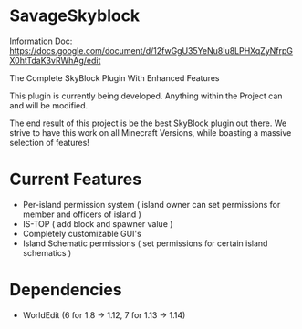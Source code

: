 # SavageSkyblock #

Information Doc: https://docs.google.com/document/d/12fwGgU35YeNu8Iu8LPHXqZyNfrpGX0htTdaK3vRWhAg/edit

The Complete SkyBlock Plugin With Enhanced Features


This plugin is currently being developed. Anything within the Project can and will be modified.


The end result of this project is be the best SkyBlock plugin out there. We strive to have this work on all Minecraft Versions,
while boasting a massive selection of features!


# Current Features #

- Per-island permission system ( island owner can set permissions for member and officers of island )
- IS-TOP ( add block and spawner value )
- Completely customizable GUI's
- Island Schematic permissions ( set permissions for certain island schematics )


# Dependencies #

- WorldEdit (6 for 1.8 -> 1.12, 7 for 1.13 -> 1.14)
